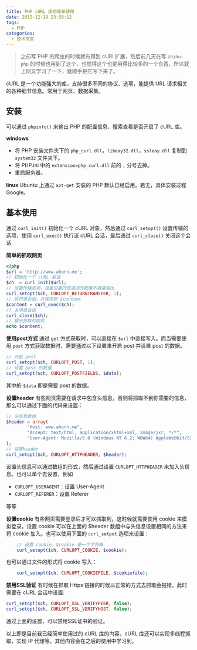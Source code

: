```yaml
---
title: PHP cURL 库的简单使用
date: 2015-12-19 23:50:12
tags:
  - PHP
categories:
  - 技术文章
---
```


> 之前写 PHP 的爬虫的时候就有用到 cURl 扩展，然后前几天在写 `zhihu-php` 的时候也用到了这个，也觉得这个也是用得比较多的一个东西，所以就上网又学习了一下，就顺手把它写下来了。

cURL 是一个功能强大的库，支持很多不同的协议、选项，能提供 URL 请求相关的各种细节信息。常用于网页、数据采集。

## 安装
可以通过 `phpinfo()` 来输出 PHP 的配置信息，搜索查看是否开启了 cURL 库。

**windows**
- 将 PHP 安装文件夹下的 `php_curl.dll`，`libeay32.dll`，`ssleay.dll` 复制到 `system32` 文件夹下。
- 将 PHP.ini 中的 `extension=php_curl.dll` 前的 `;` 分号去掉。
- 重启服务器。
<!--more-->

**linux**
Ubuntu 上通过 `apt-get` 安装的 PHP 默认已经启用。若无，具体安装过程Google。

## 基本使用
通过 `curl_init()` 初始化一个 cURL 对象，然后通过 `curl_setopt()` 设置传输的选项，使用 `curl_exec()` 执行该 cURL 会话，最后通过 `curl_close()` 关闭这个会话

**简单的抓取网页**
``` php
<?php
$url = 'http://www.ahonn.me';
// 初始化一个 cURL 会话
$ch  = curl_init($url);
// 设置传输选项，这里设置的是返回的数据不直接输出
curl_setopt($ch, CURLOPT_RETURNTRANSFER, 1);
// 执行该会话，并保存到 $content
$content = curl_exec($ch);
// 关闭该会话
curl_close($ch);
// 输出抓取的网页
echo $content;
```

**使用post方式**
通过 `get` 方式获取时，可以直接在 `$url` 中直接写入。而当需要使用 `post` 方式获取数据时，需要通过以下设置来开启 post 并设置 post 的数据。

``` php
// 开启 post
curl_setopt($ch, CURLOPT_POST, 1);
// 设置 post 的数据
curl_setopt($ch, CURLOPT_POSTFIELDS, $data);
```

其中的 `$data` 即是需要 post 的数据。

**设置header**
有些网页需要在请求中包含头信息，否则将抓取不到你需要的信息，那么可以通过下面的代码来设置：
``` php
// 头信息数组
$header = array(
		"Host: www.ahonn.me",
		"Accept: text/html, application/xhtml+xml, image/jxr, */*",
		"User-Agent: Mozilla/5.0 (Windows NT 6.2; WOW64) AppleWebKit/537.36 (KHTML, like Gecko) Chrome/46.0.2490.80 Safari/537.36"
);
// 设置header
curl_setopt($ch, CURLOPT_HTTPHEADER, $header);
```

设置头信息可以通过数组的形式，然后通过设置 `CURLOPT_HTTPHEADER` 来加入头信息。也可以单个去设置，例如
- `CURLOPT_USERAGENT`：设置 User-Agent
- `CURLOPT_REFERER`：设置 Referer

等等

**设置cookie**
有些网页需要登录后才可以抓取到，这时候就需要使用 cookie 来模拟登录。设置 cookie 可以在上面的 $header 数组中与头信息设置相同的方法来将 cookie 加入。也可以使用下面的 `curl_setpot` 选项来设置：
``` php
	// 设置 cookie，$cookie 是一个字符串
	curl_setopt($ch, CURLOPT_COOKIE, $cookie);
```

也可以通过文件的形式将 cookie 写入：
``` php
	curl_setopt($ch, CURLOPT_COOKIEFILE, $cookiefile);
```

**禁用SSL验证**
有时候在抓取 Https 链接的时候以正常的方式去抓取会报错，此时需要在 cURL 会话中设置:
``` php
curl_setopt($ch, CURLOPT_SSL_VERIFYPEER, false);
curl_setopt($ch, CURLOPT_SSL_VERIFYHOST, false);
```
通过上面的设置，可以禁用SSL证书的验证。

以上即是目前我已经简单使用过的 cURL 库的内容，cURL 库还可以实现多线程抓取，实现 IP 代理等。其他内容会在之后的使用中学习到。
